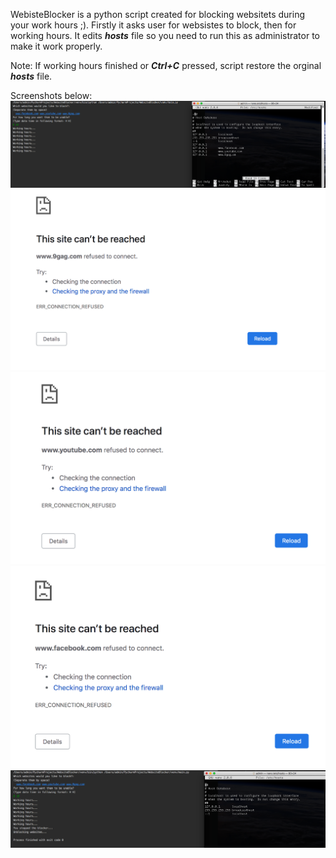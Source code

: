 WebisteBlocker is a python script created for blocking websitets during your work hours ;). Firstly it asks user for websistes to block, then for working hours. It edits ***hosts*** file so you need to run this as administrator to make it work properly.

Note: If working hours finished or ***Ctrl+C*** pressed, script restore the orginal ***hosts*** file.

Screenshots below:
![](images/block1.png)
![](images/block3.png)
![](images/block4.png)
![](images/block5.png)
![](images/block2.png)
